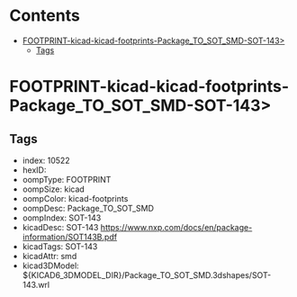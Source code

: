 



Contents
========

* [FOOTPRINT-kicad-kicad-footprints-Package_TO_SOT_SMD-SOT-143>](#footprint-kicad-kicad-footprints-package_to_sot_smd-sot-143)
	* [Tags](#tags)

# FOOTPRINT-kicad-kicad-footprints-Package_TO_SOT_SMD-SOT-143>

## Tags

- index: 10522
- hexID: 
- oompType: FOOTPRINT
- oompSize: kicad
- oompColor: kicad-footprints
- oompDesc: Package_TO_SOT_SMD
- oompIndex: SOT-143
- kicadDesc: SOT-143 https://www.nxp.com/docs/en/package-information/SOT143B.pdf
- kicadTags: SOT-143
- kicadAttr: smd
- kicad3DModel: ${KICAD6_3DMODEL_DIR}/Package_TO_SOT_SMD.3dshapes/SOT-143.wrl

